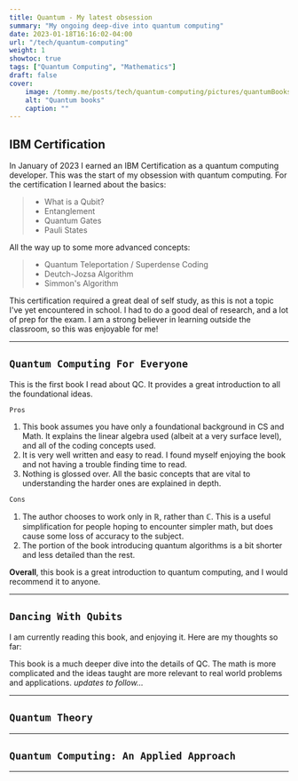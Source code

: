 ```yaml
---
title: Quantum - My latest obsession
summary: "My ongoing deep-dive into quantum computing"
date: 2023-01-18T16:16:02-04:00
url: "/tech/quantum-computing"
weight: 1
showtoc: true
tags: ["Quantum Computing", "Mathematics"]
draft: false
cover:
    image: /tommy.me/posts/tech/quantum-computing/pictures/quantumBooks.png
    alt: "Quantum books"
    caption: ""
---
```


## IBM Certification

In January of 2023 I earned an IBM Certification as a quantum computing developer. This was the start of my obsession with quantum computing. 
For the certification I learned about the basics:
> - What is a Qubit?
> - Entanglement
> - Quantum Gates
> - Pauli States

All the way up to some more advanced concepts:

> - Quantum Teleportation / Superdense Coding
> - Deutch-Jozsa Algorithm
> - Simmon's Algorithm

This certification required a great deal of self study, as this is not a topic I've yet encountered in school. I had to do a good deal of 
research, and a lot of prep for the exam. I am a strong believer in learning outside the classroom, so this was enjoyable for me!

---

## `Quantum Computing For Everyone`

This is the first book I read about QC. It provides a great introduction to all the foundational ideas.

`Pros`

1. This book assumes you have only a foundational background in CS and Math. It explains the linear algebra used (albeit at a very surface level),
and all of the coding concepts used.
1. It is very well written and easy to read. I found myself enjoying the book and not having a trouble finding time to read.
1. Nothing is glossed over. All the basic concepts that are vital to understanding the harder ones are explained in depth.

`Cons`

1. The author chooses to work only in ℝ, rather than ℂ. This is a useful simplification for people hoping to encounter simpler math, but does
cause some loss of accuracy to the subject.
1. The portion of the book introducing quantum algorithms is a bit shorter and less detailed than the rest.

**Overall**, this book is a great introduction to quantum computing, and I would recommend it to anyone.

---

## `Dancing With Qubits`

I am currently reading this book, and enjoying it. Here are my thoughts so far:

This book is a much deeper dive into the details of QC. The math is more complicated and the ideas taught are more relevant to real world 
problems and applications. *updates to follow...*

---

## `Quantum Theory`

---

## `Quantum Computing: An Applied Approach`

---
